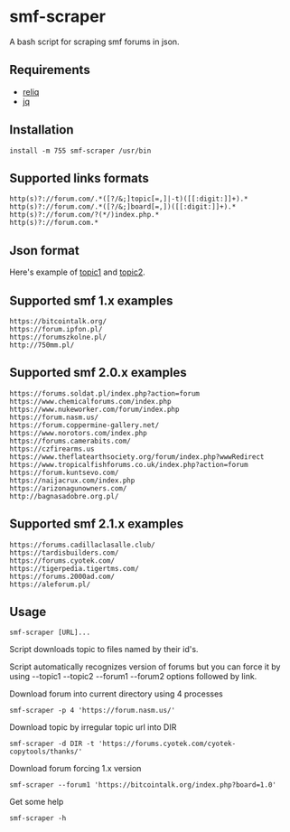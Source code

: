 # smf-scraper

A bash script for scraping smf forums in json.

## Requirements

 - [reliq](https://github.com/TUVIMEN/reliq)
 - [jq](https://github.com/stedolan/jq)

## Installation
    
    install -m 755 smf-scraper /usr/bin

## Supported links formats

    http(s)?://forum.com/.*([?/&;]topic[=,]|-t)([[:digit:]]+).*
    http(s)?://forum.com/.*([?/&;]board[=,])([[:digit:]]+).*
    http(s)?://forum.com/?(*/)index.php.*
    http(s)?://forum.com.*

## Json format

Here's example of [topic1](topic1-example.json) and [topic2](topic2-example.json).

## Supported smf 1.x examples

    https://bitcointalk.org/
    https://forum.ipfon.pl/
    https://forumszkolne.pl/
    http://750mm.pl/

## Supported smf 2.0.x examples

    https://forums.soldat.pl/index.php?action=forum
    https://www.chemicalforums.com/index.php
    https://www.nukeworker.com/forum/index.php
    https://forum.nasm.us/
    https://forum.coppermine-gallery.net/
    https://www.norotors.com/index.php
    https://forums.camerabits.com/
    https://czfirearms.us
    https://www.theflatearthsociety.org/forum/index.php?wwwRedirect
    https://www.tropicalfishforums.co.uk/index.php?action=forum
    https://forum.kuntsevo.com/
    https://naijacrux.com/index.php
    https://arizonagunowners.com/
    http://bagnasadobre.org.pl/

## Supported smf 2.1.x examples

    https://forums.cadillaclasalle.club/
    https://tardisbuilders.com/
    https://forums.cyotek.com/
    https://tigerpedia.tigertms.com/
    https://forums.2000ad.com/
    https://aleforum.pl/

## Usage

    smf-scraper [URL]...

Script downloads topic to files named by their id's.

Script automatically recognizes version of forums but you can force it by using --topic1 --topic2 --forum1 --forum2 options followed by link.

Download forum into current directory using 4 processes

    smf-scraper -p 4 'https://forum.nasm.us/'

Download topic by irregular topic url into DIR 

    smf-scraper -d DIR -t 'https://forums.cyotek.com/cyotek-copytools/thanks/'

Download forum forcing 1.x version

    smf-scraper --forum1 'https://bitcointalk.org/index.php?board=1.0'

Get some help

    smf-scraper -h
